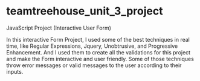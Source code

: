 # teamtreehouse_unit_3_project
JavaScript Project (Interactive User Form)

In this interactive Form Project, I used some of the best techniques in real time, like Regular Expressions, Jquery, Unobtrusive, and Progressive Enhancement. And I used them to create all the validations for this project and make the Form interactive and user friendly. Some of those techniques throw error messages or valid messages to the user according to their inputs.
